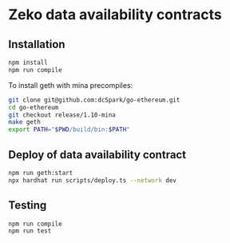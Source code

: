 # Zeko data availability contracts

## Installation

```bash
npm install
npm run compile
```

To install geth with mina precompiles:

```bash
git clone git@github.com:dcSpark/go-ethereum.git
cd go-ethereum
git checkout release/1.10-mina
make geth
export PATH="$PWD/build/bin:$PATH"
```

## Deploy of data availability contract

```bash
npm run geth:start
npx hardhat run scripts/deploy.ts --network dev
```

## Testing

```bash
npm run compile
npm run test
```
